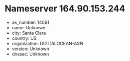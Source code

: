 # Nameserver 164.90.153.244

* as_number: 14061
* name: Unknown
* city: Santa Clara
* country: US
* organization: DIGITALOCEAN-ASN
* version: Unknown
* dnssec: Unknown
